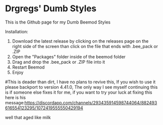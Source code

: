 # Drgregs' Dumb Styles
This is the Github page for my Dumb Beemod Styles


Installation:
1. Download the latest release by clicking on the releases page on the right side of the screen than click on the file that ends with .bee_pack or .ZIP
2. Open the "Packages" folder inside of the beemod folder
3. Drag and drop the .bee_pack or .ZIP file into it
4. Restart Beemod
5. Enjoy


#This is deader than dirt, I have no plans to revive this, If you wish to use it please backport to version 4.41.0, The only way I see myself continuing this is if someone else fixes it for me, if you want to try your luck at fixing this here is his message:https://discordapp.com/channels/293435914598744064/882493616554123295/1072419555550429194



well that aged like milk 
